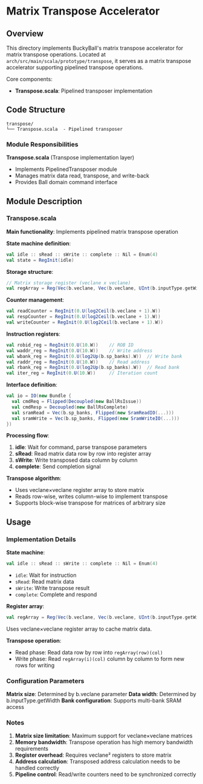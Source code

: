 # Matrix Transpose Accelerator

## Overview

This directory implements BuckyBall's matrix transpose accelerator for matrix transpose operations. Located at `arch/src/main/scala/prototype/transpose`, it serves as a matrix transpose accelerator supporting pipelined transpose operations.

Core components:
- **Transpose.scala**: Pipelined transposer implementation

## Code Structure

```
transpose/
└── Transpose.scala  - Pipelined transposer
```

### Module Responsibilities

**Transpose.scala** (Transpose implementation layer)
- Implements PipelinedTransposer module
- Manages matrix data read, transpose, and write-back
- Provides Ball domain command interface

## Module Description

### Transpose.scala

**Main functionality**: Implements pipelined matrix transpose operation

**State machine definition**:
```scala
val idle :: sRead :: sWrite :: complete :: Nil = Enum(4)
val state = RegInit(idle)
```

**Storage structure**:
```scala
// Matrix storage register (veclane x veclane)
val regArray = Reg(Vec(b.veclane, Vec(b.veclane, UInt(b.inputType.getWidth.W))))
```

**Counter management**:
```scala
val readCounter = RegInit(0.U(log2Ceil(b.veclane + 1).W))
val respCounter = RegInit(0.U(log2Ceil(b.veclane + 1).W))
val writeCounter = RegInit(0.U(log2Ceil(b.veclane + 1).W))
```

**Instruction registers**:
```scala
val robid_reg = RegInit(0.U(10.W))    // ROB ID
val waddr_reg = RegInit(0.U(10.W))    // Write address
val wbank_reg = RegInit(0.U(log2Up(b.sp_banks).W))  // Write bank
val raddr_reg = RegInit(0.U(10.W))    // Read address
val rbank_reg = RegInit(0.U(log2Up(b.sp_banks).W))  // Read bank
val iter_reg = RegInit(0.U(10.W))     // Iteration count
```

**Interface definition**:
```scala
val io = IO(new Bundle {
  val cmdReq = Flipped(Decoupled(new BallRsIssue))
  val cmdResp = Decoupled(new BallRsComplete)
  val sramRead = Vec(b.sp_banks, Flipped(new SramReadIO(...)))
  val sramWrite = Vec(b.sp_banks, Flipped(new SramWriteIO(...)))
})
```

**Processing flow**:
1. **idle**: Wait for command, parse transpose parameters
2. **sRead**: Read matrix data row by row into register array
3. **sWrite**: Write transposed data column by column
4. **complete**: Send completion signal

**Transpose algorithm**:
- Uses veclane×veclane register array to store matrix
- Reads row-wise, writes column-wise to implement transpose
- Supports block-wise transpose for matrices of arbitrary size

## Usage

### Implementation Details

**State machine**:
```scala
val idle :: sRead :: sWrite :: complete :: Nil = Enum(4)
```
- `idle`: Wait for instruction
- `sRead`: Read matrix data
- `sWrite`: Write transpose result
- `complete`: Complete and respond

**Register array**:
```scala
val regArray = Reg(Vec(b.veclane, Vec(b.veclane, UInt(b.inputType.getWidth.W))))
```
Uses veclane×veclane register array to cache matrix data.

**Transpose operation**:
- Read phase: Read data row by row into `regArray(row)(col)`
- Write phase: Read `regArray(i)(col)` column by column to form new rows for writing

### Configuration Parameters

**Matrix size**: Determined by b.veclane parameter
**Data width**: Determined by b.inputType.getWidth
**Bank configuration**: Supports multi-bank SRAM access

### Notes

1. **Matrix size limitation**: Maximum support for veclane×veclane matrices
2. **Memory bandwidth**: Transpose operation has high memory bandwidth requirements
3. **Register overhead**: Requires veclane² registers to store matrix
4. **Address calculation**: Transposed address calculation needs to be handled correctly
5. **Pipeline control**: Read/write counters need to be synchronized correctly
